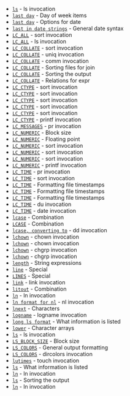 - [`ls`](https://www.gnu.org/software/coreutils/manual/html_node/ls-invocation.html#index-exit-status-of-ls) - ls invocation
- [`last day`](https://www.gnu.org/software/coreutils/manual/html_node/Day-of-week-items.html#index-last-day) - Day of week items
- [`last day`](https://www.gnu.org/software/coreutils/manual/html_node/Options-for-date.html#index-last-day-1) - Options for date
- [`last in date strings`](https://www.gnu.org/software/coreutils/manual/html_node/General-date-syntax.html#index-last-in-date-strings) - General date syntax
- [`LC_ALL`](https://www.gnu.org/software/coreutils/manual/html_node/sort-invocation.html#index-LC_005fALL) - sort invocation
- [`LC_ALL`](https://www.gnu.org/software/coreutils/manual/html_node/ls-invocation.html#index-LC_005fALL-1) - ls invocation
- [`LC_COLLATE`](https://www.gnu.org/software/coreutils/manual/html_node/sort-invocation.html#index-LC_005fCOLLATE) - sort invocation
- [`LC_COLLATE`](https://www.gnu.org/software/coreutils/manual/html_node/uniq-invocation.html#index-LC_005fCOLLATE-1) - uniq invocation
- [`LC_COLLATE`](https://www.gnu.org/software/coreutils/manual/html_node/comm-invocation.html#index-LC_005fCOLLATE-2) - comm invocation
- [`LC_COLLATE`](https://www.gnu.org/software/coreutils/manual/html_node/Sorting-files-for-join.html#index-LC_005fCOLLATE-3) - Sorting files for join
- [`LC_COLLATE`](https://www.gnu.org/software/coreutils/manual/html_node/Sorting-the-output.html#index-LC_005fCOLLATE-4) - Sorting the output
- [`LC_COLLATE`](https://www.gnu.org/software/coreutils/manual/html_node/Relations-for-expr.html#index-LC_005fCOLLATE-5) - Relations for expr
- [`LC_CTYPE`](https://www.gnu.org/software/coreutils/manual/html_node/sort-invocation.html#index-LC_005fCTYPE) - sort invocation
- [`LC_CTYPE`](https://www.gnu.org/software/coreutils/manual/html_node/sort-invocation.html#index-LC_005fCTYPE-1) - sort invocation
- [`LC_CTYPE`](https://www.gnu.org/software/coreutils/manual/html_node/sort-invocation.html#index-LC_005fCTYPE-2) - sort invocation
- [`LC_CTYPE`](https://www.gnu.org/software/coreutils/manual/html_node/sort-invocation.html#index-LC_005fCTYPE-3) - sort invocation
- [`LC_CTYPE`](https://www.gnu.org/software/coreutils/manual/html_node/sort-invocation.html#index-LC_005fCTYPE-4) - sort invocation
- [`LC_CTYPE`](https://www.gnu.org/software/coreutils/manual/html_node/printf-invocation.html#index-LC_005fCTYPE-5) - printf invocation
- [`LC_MESSAGES`](https://www.gnu.org/software/coreutils/manual/html_node/pr-invocation.html#index-LC_005fMESSAGES) - pr invocation
- [`LC_NUMERIC`](https://www.gnu.org/software/coreutils/manual/html_node/Block-size.html#index-LC_005fNUMERIC) - Block size
- [`LC_NUMERIC`](https://www.gnu.org/software/coreutils/manual/html_node/Floating-point.html#index-LC_005fNUMERIC-1) - Floating point
- [`LC_NUMERIC`](https://www.gnu.org/software/coreutils/manual/html_node/sort-invocation.html#index-LC_005fNUMERIC-2) - sort invocation
- [`LC_NUMERIC`](https://www.gnu.org/software/coreutils/manual/html_node/sort-invocation.html#index-LC_005fNUMERIC-3) - sort invocation
- [`LC_NUMERIC`](https://www.gnu.org/software/coreutils/manual/html_node/sort-invocation.html#index-LC_005fNUMERIC-4) - sort invocation
- [`LC_NUMERIC`](https://www.gnu.org/software/coreutils/manual/html_node/printf-invocation.html#index-LC_005fNUMERIC-5) - printf invocation
- [`LC_TIME`](https://www.gnu.org/software/coreutils/manual/html_node/pr-invocation.html#index-LC_005fTIME) - pr invocation
- [`LC_TIME`](https://www.gnu.org/software/coreutils/manual/html_node/sort-invocation.html#index-LC_005fTIME-1) - sort invocation
- [`LC_TIME`](https://www.gnu.org/software/coreutils/manual/html_node/Formatting-file-timestamps.html#index-LC_005fTIME-2) - Formatting file timestamps
- [`LC_TIME`](https://www.gnu.org/software/coreutils/manual/html_node/Formatting-file-timestamps.html#index-LC_005fTIME-3) - Formatting file timestamps
- [`LC_TIME`](https://www.gnu.org/software/coreutils/manual/html_node/Formatting-file-timestamps.html#index-LC_005fTIME-4) - Formatting file timestamps
- [`LC_TIME`](https://www.gnu.org/software/coreutils/manual/html_node/du-invocation.html#index-LC_005fTIME-5) - du invocation
- [`LC_TIME`](https://www.gnu.org/software/coreutils/manual/html_node/date-invocation.html#index-LC_005fTIME-6) - date invocation
- [`lcase`](https://www.gnu.org/software/coreutils/manual/html_node/Combination.html#index-lcase) - Combination
- [`LCASE`](https://www.gnu.org/software/coreutils/manual/html_node/Combination.html#index-LCASE) - Combination
- [`lcase, converting to`](https://www.gnu.org/software/coreutils/manual/html_node/dd-invocation.html#index-lcase_002c-converting-to) - dd invocation
- [`lchown`](https://www.gnu.org/software/coreutils/manual/html_node/chown-invocation.html#index-lchown) - chown invocation
- [`lchown`](https://www.gnu.org/software/coreutils/manual/html_node/chown-invocation.html#index-lchown-1) - chown invocation
- [`lchown`](https://www.gnu.org/software/coreutils/manual/html_node/chgrp-invocation.html#index-lchown-2) - chgrp invocation
- [`lchown`](https://www.gnu.org/software/coreutils/manual/html_node/chgrp-invocation.html#index-lchown-3) - chgrp invocation
- [`length`](https://www.gnu.org/software/coreutils/manual/html_node/String-expressions.html#index-length) - String expressions
- [`line`](https://www.gnu.org/software/coreutils/manual/html_node/Special.html#index-line) - Special
- [`LINES`](https://www.gnu.org/software/coreutils/manual/html_node/Special.html#index-LINES) - Special
- [`link`](https://www.gnu.org/software/coreutils/manual/html_node/link-invocation.html#index-link) - link invocation
- [`litout`](https://www.gnu.org/software/coreutils/manual/html_node/Combination.html#index-litout) - Combination
- [`ln`](https://www.gnu.org/software/coreutils/manual/html_node/ln-invocation.html#index-ln) - ln invocation
- [`ln format for nl`](https://www.gnu.org/software/coreutils/manual/html_node/nl-invocation.html#index-ln-format-for-nl) - nl invocation
- [`lnext`](https://www.gnu.org/software/coreutils/manual/html_node/Characters.html#index-lnext) - Characters
- [`logname`](https://www.gnu.org/software/coreutils/manual/html_node/logname-invocation.html#index-logname) - logname invocation
- [`long ls format`](https://www.gnu.org/software/coreutils/manual/html_node/What-information-is-listed.html#index-long-ls-format) - What information is listed
- [`lower`](https://www.gnu.org/software/coreutils/manual/html_node/Character-arrays.html#index-lower) - Character arrays
- [`ls`](https://www.gnu.org/software/coreutils/manual/html_node/ls-invocation.html#index-ls) - ls invocation
- [`LS_BLOCK_SIZE`](https://www.gnu.org/software/coreutils/manual/html_node/Block-size.html#index-LS_005fBLOCK_005fSIZE) - Block size
- [`LS_COLORS`](https://www.gnu.org/software/coreutils/manual/html_node/General-output-formatting.html#index-LS_005fCOLORS) - General output formatting
- [`LS_COLORS`](https://www.gnu.org/software/coreutils/manual/html_node/dircolors-invocation.html#index-LS_005fCOLORS-1) - dircolors invocation
- [`lutimes`](https://www.gnu.org/software/coreutils/manual/html_node/touch-invocation.html#index-lutimes) - touch invocation
- [`ls`](https://www.gnu.org/software/coreutils/manual/html_node/What-information-is-listed.html#index-permissions_002c-output-by-ls) - What information is listed
- [`ln`](https://www.gnu.org/software/coreutils/manual/html_node/ln-invocation.html#index-prompting_002c-and-ln) - ln invocation
- [`ls`](https://www.gnu.org/software/coreutils/manual/html_node/Sorting-the-output.html#index-sorting-ls-output) - Sorting the output
- [`ln`](https://www.gnu.org/software/coreutils/manual/html_node/ln-invocation.html#index-symbolic-links-and-ln) - ln invocation
